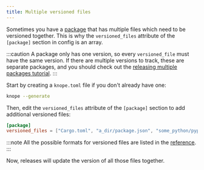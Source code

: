 ```yaml
---
title: Multiple versioned files
---
```


Sometimes you have a [package](/reference/concepts/package)
that has multiple files which need to be versioned together.
This is why the `versioned_files` attribute of the `[package]` section in config is an array.

:::caution
A package only has one version, so every `versioned_file` must have the same version.
If there are multiple versions to track, these are separate packages,
and you should check out the [releasing multiple packages tutorial](/tutorials/releasing-multiple-packages).
:::

Start by creating a `knope.toml` file if you don't already have one:

```sh
knope --generate
```

Then, edit the `versioned_files` attribute of the `[package]` section to add additional versioned files:

```toml
[package]
versioned_files = ["Cargo.toml", "a_dir/package.json", "some_python/pyproject.toml", "and_also/go.mod"]
```

:::note
All the possible formats for versioned files are listed in the [reference](/reference/config-file/packages#versioned_files).
:::

Now, releases will update the version of all those files together.
